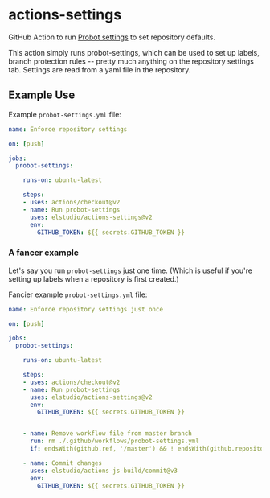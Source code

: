 # actions-settings
GitHub Action to run [Probot settings](https://github.com/probot/settings) to set repository defaults.

This action simply runs probot-settings, which can be used to set up labels, branch protection rules -- pretty much anything on the repository settings tab. Settings are read from a yaml file in the repository.


## Example Use

Example `probot-settings.yml` file:

```yaml
name: Enforce repository settings

on: [push]

jobs:
  probot-settings:

    runs-on: ubuntu-latest

    steps:
    - uses: actions/checkout@v2
    - name: Run probot-settings
      uses: elstudio/actions-settings@v2
      env:
        GITHUB_TOKEN: ${{ secrets.GITHUB_TOKEN }}
```

### A fancer example

Let's say you run `probot-settings` just one time. (Which is useful if you're setting up labels when a repository is first created.)

Fancier example `probot-settings.yml` file:

```yaml
name: Enforce repository settings just once

on: [push]

jobs:
  probot-settings:

    runs-on: ubuntu-latest

    steps:
    - uses: actions/checkout@v2
    - name: Run probot-settings
      uses: elstudio/actions-settings@v2
      env:
        GITHUB_TOKEN: ${{ secrets.GITHUB_TOKEN }}


    - name: Remove workflow file from master branch
      run: rm ./.github/workflows/probot-settings.yml
      if: endsWith(github.ref, '/master') && ! endsWith(github.repository, '-template')

    - name: Commit changes
      uses: elstudio/actions-js-build/commit@v3
      env:
        GITHUB_TOKEN: ${{ secrets.GITHUB_TOKEN }}
```


